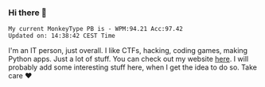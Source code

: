 ### Hi there 👋
<!-- PB START -->
```
My current MonkeyType PB is - WPM:94.21 Acc:97.42
Updated on: 14:38:42 CEST Time
```
<!-- PB END -->
I'm an IT person, just overall. I like CTFs, hacking, coding games, making Python apps. Just a lot of stuff.
You can check out my website [here](https://skill3472.github.io/).
I will probably add some interesting stuff here, when I get the idea to do so. Take care ❤️
